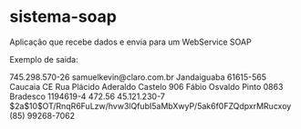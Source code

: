 # sistema-soap
Aplicação que recebe dados e envia para um WebService SOAP

Exemplo de saida:

<?xml version="1.0" encoding="UTF-8" standalone="yes"?>
<sistemasoap>
    <cliente>
        <cpf>745.298.570-26</cpf>
        <datanascimento/>
        <email>samuelkevin@claro.com.br</email>
        <endereco>
            <bairro>Jandaiguaba</bairro>
            <cep>61615-565</cep>
            <cidade>Caucaia</cidade>
            <estado>CE</estado>
            <logradouro>Rua Plácido Aderaldo Castelo</logradouro>
            <numero>906</numero>
        </endereco>
        <nome>Fábio Osvaldo Pinto</nome>
        <pagamento>
            <agencia>0863</agencia>
            <banco>Bradesco</banco>
            <conta>1194619-4</conta>
            <valorTotal>472.56</valorTotal>
        </pagamento>
        <rg>45.121.230-7</rg>
        <senha>$2a$10$OT/RnqR6FuLzw/hvw3lQfubI5aMbXwyP/5ak6f0FZQdpxrMRucxoy</senha>
        <telefone>(85) 99268-7062</telefone>
    </cliente>
</sistemasoap>
